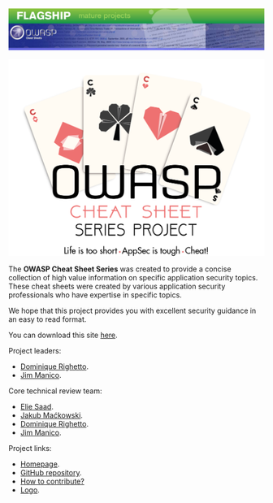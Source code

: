 ![OWASPHeader](assets/Preface_Cheatsheet_Header.png)

![ProjectLogoOfficial](assets/Preface_Cheatsheet_Logo.png)

The **OWASP Cheat Sheet Series** was created to provide a concise collection of high value information on specific application security topics. These cheat sheets were created by various application security professionals who have expertise in specific topics. 

We hope that this project provides you with excellent security guidance in an easy to read format.

You can download this site [here](bundle.zip).

Project leaders:
- [Dominique Righetto](https://www.owasp.org/index.php/User:Dominique_RIGHETTO).
- [Jim Manico](https://www.owasp.org/index.php/User:Jmanico).

Core technical review team:
- [Elie Saad](https://github.com/ThunderSon).
- [Jakub Maćkowski](https://github.com/mackowski).
- [Dominique Righetto](https://github.com/righettod).
- [Jim Manico](https://github.com/jmanico).

Project links:
- [Homepage](https://www.owasp.org/index.php/OWASP_Cheat_Sheet_Series).
- [GitHub repository](https://github.com/OWASP/CheatSheetSeries).
- [How to contribute?](https://github.com/OWASP/CheatSheetSeries#how-to-contribute)
- [Logo](https://github.com/OWASP/owasp-swag/tree/master/projects/cheat-sheet-series).